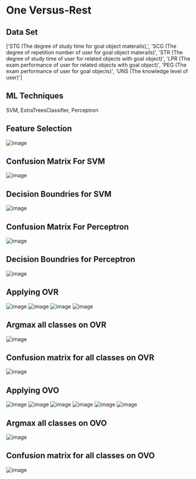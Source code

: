 # One Versus-Rest
## Data Set
['STG (The degree of study time for goal object materails),',
 'SCG (The degree of repetition number of user for goal object materails)',
 'STR (The degree of study time of user for related objects with goal object)',
 'LPR (The exam performance of user for related objects with goal object)',
 'PEG (The exam performance of user for goal objects)',
 'UNS (The knowledge level of user)']
 
## ML Techniques 
SVM, ExtraTreesClassifier, Perceptron

## Feature Selection 
![image](https://user-images.githubusercontent.com/109751694/209457028-a0e2ba94-7bef-4197-ba10-21b63bbd36c0.png)

## Confusion Matrix For SVM 
![image](https://user-images.githubusercontent.com/109751694/209457034-a20712de-6a20-4635-8df4-b8d25e6b700f.png)

## Decision Boundries for SVM
![image](https://user-images.githubusercontent.com/109751694/209457044-b70ff1fe-81a5-4fc5-a37e-1fb78c4eb3a5.png)


## Confusion Matrix For Perceptron 
![image](https://user-images.githubusercontent.com/109751694/209457062-5135fc49-dc5f-4d64-b0c0-e5b332640fde.png)

## Decision Boundries for Perceptron
![image](https://user-images.githubusercontent.com/109751694/209457054-2967f50c-c713-4eb6-82b7-10ffc55a122f.png)

## Applying OVR

![image](https://user-images.githubusercontent.com/109751694/209457073-4aaafece-3c10-4cd5-a445-17ea5c99473d.png)
![image](https://user-images.githubusercontent.com/109751694/209457078-176a1a1f-1960-4619-9d09-d443c218fbdf.png)
![image](https://user-images.githubusercontent.com/109751694/209457082-dd5338a5-4456-4514-b190-94599aac36c8.png)
![image](https://user-images.githubusercontent.com/109751694/209457085-5ebf103b-1bb2-46d6-90a6-119cee2380dd.png)
## Argmax all classes on OVR
![image](https://user-images.githubusercontent.com/109751694/209457089-b4bfc9e9-c3a1-4c6c-8321-98c5dfe8b945.png)
## Confusion matrix for all classes on OVR
![image](https://user-images.githubusercontent.com/109751694/209457096-95db2c90-4780-46cb-9ee2-444861c9d02c.png)

## Applying OVO
![image](https://user-images.githubusercontent.com/109751694/209457107-e4c8fb48-ec5d-45f3-8e91-37cfb3a72310.png)
![image](https://user-images.githubusercontent.com/109751694/209457113-4ebde90d-1d5d-48ae-8400-73476824d024.png)
![image](https://user-images.githubusercontent.com/109751694/209457117-02c8a7e1-1ec7-4b7f-87d6-8eb8047b2a5c.png)
![image](https://user-images.githubusercontent.com/109751694/209457121-6627f182-b6c1-43ce-85d7-6a63ff698eda.png)
![image](https://user-images.githubusercontent.com/109751694/209457133-66fafe41-a55c-4b5b-b06c-a09485a9b762.png)
![image](https://user-images.githubusercontent.com/109751694/209457138-3b742335-df68-405a-810f-d144f4b21782.png)



## Argmax all classes on OVO 
![image](https://user-images.githubusercontent.com/109751694/209457152-bb956791-dcf0-41df-8211-dd673a273309.png)
## Confusion matrix for all classes on OVO
![image](https://user-images.githubusercontent.com/109751694/209457160-680a5112-1389-4e16-97f8-de980d887a90.png)

